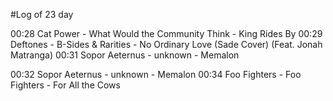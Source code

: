 #Log of 23 day

00:28 Cat Power - What Would the Community Think - King Rides By
00:29 Deftones - B-Sides & Rarities - No Ordinary Love (Sade Cover) (Feat. Jonah Matranga)
00:31 Sopor Aeternus - unknown - Memalon


00:32 Sopor Aeternus - unknown - Memalon
00:34 Foo Fighters - Foo Fighters - For All the Cows